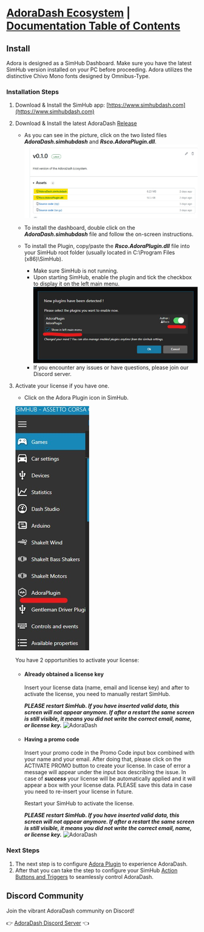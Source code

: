 # [AdoraDash Ecosystem](https://www.patreon.com/adoradash) | [Documentation Table of Contents](TOC.md)

## Install
Adora is designed as a SimHub Dashboard. Make sure you have the latest SimHub version installed on your PC before proceeding. Adora utilizes the distinctive Chivo Mono fonts designed by Omnibus-Type.

### Installation Steps
1. Download & Install the SimHub app: [https://www.simhubdash.com](https://www.simhubdash.com)
2. Download & Install the latest AdoraDash [Release](https://github.com/Butzy79/adora-dash/releases/)
   - As you can see in the picture, click on the two listed files ***AdoraDash.simhubdash*** and ***Rsco.AdoraPlugin.dll***.
   ![AdoraDash](/src/images/docs/install/download.jpg)

   - To install the dashboard, double click on the ***AdoraDash.simhubdash*** file and follow the on-screen instructions.
   - To install the Plugin, copy/paste the ***Rsco.AdoraPlugin.dll*** file into your SimHub root folder (usually located in C:\Program Files (x86)\SimHub).
     - Make sure SimHub is not running.
     - Upon starting SimHub, enable the plugin and tick the checkbox to display it on the left main menu.
    ![AdoraDash](/src/images/docs/install/activate.jpg)
     - If you encounter any issues or have questions, please join our Discord server.
4. Activate your license if you have one.
    - Click on the Adora Plugin icon in SimHub.
   
    ![AdoraDash](/src/images/docs/install/plugin.jpg)

    You have 2 opportunities to activate your license:
   - #### Already obtained a license key
        Insert your license data (name, email and license key) and after to activate the license, you need to manually restart SimHub.
     
        ***PLEASE restart SimHub. If you have inserted valid data, this screen will not appear anymore. If after a restart the same screen is still visible, it means you did not write the correct email, name, or license key.***
        ![AdoraDash](/src/images/docs/install/activatre_key.jpg)
    
    - #### Having a promo code
        Insert your promo code in the Promo Code input box combined with your name and your email. After doing that, please click on the ACTIVATE PROMO button to create your license.
        In case of error a message will appear under the input box describing the issue.
        In case of ***success*** your license will be automatically applied and it will appear a box with your license data.
        PLEASE save this data in case you need to re-insert your license in future.
        
        Restart your SimHub to activate the license.
   
        ***PLEASE restart SimHub. If you have inserted valid data, this screen will not appear anymore. If after a restart the same screen is still visible, it means you did not write the correct email, name, or license key.***
        ![AdoraDash](/src/images/docs/install/activatre_promo.jpg)
      
### Next Steps
1. The next step is to configure [Adora Plugin](plugin.md) to experience AdoraDash.
2. After that you can take the step to configure your SimHub [Action Buttons and Triggers](triggers.md) to seamlessly control AdoraDash.

## Discord Community
Join the vibrant AdoraDash community on Discord!

👉 [AdoraDash Discord Server](https://discord.gg/2yNzuRc62S) 👈

